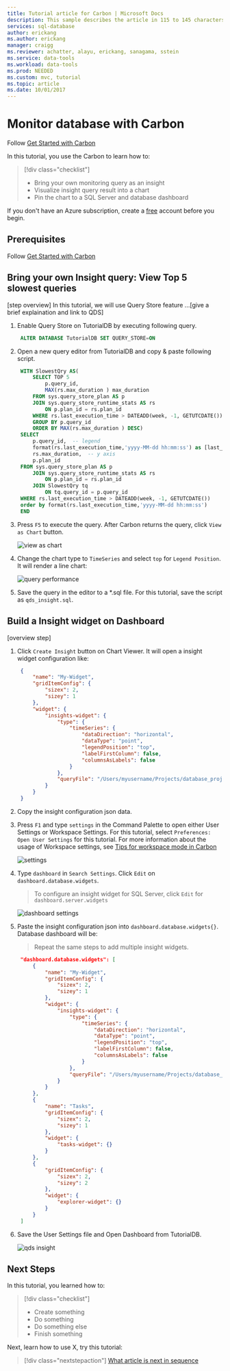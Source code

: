 ```yaml
---
title: Tutorial article for Carbon | Microsoft Docs
description: This sample describes the article in 115 to 145 characters. Validate using Gauntlet toolbar check icon. Use SEO kind of action verbs here.
services: sql-database
author: erickang
ms.author: erickang
manager: craigg
ms.reviewer: achatter, alayu, erickang, sanagama, sstein
ms.service: data-tools
ms.workload: data-tools
ms.prod: NEEDED
ms.custom: mvc, tutorial
ms.topic: article
ms.date: 10/01/2017
---
```


# Monitor database with Carbon
Follow [Get Started with Carbon](./get-started-sql-server.md)

In this tutorial, you use the Carbon to learn how to:
> [!div class="checklist"]
> * Bring your own monitoring query as an insight
> * Visualize insight query result into a chart
> * Pin the chart to a SQL Server and database dashboard

If you don't have an Azure subscription, create a [free](https://azure.microsoft.com/free/) account before you begin.

## Prerequisites
Follow [Get Started with Carbon](./get-started-sql-server.md)

## Bring your own Insight query: View Top 5 slowest queries
[step overview]
In this tutorial, we will use Query Store feature ...[give a brief explaination and link to QDS]

1. Enable Query Store on TutorialDB by executing following query.

   ```sql
    ALTER DATABASE TutorialDB SET QUERY_STORE=ON
   ```
2. Open a new query editor from TutorialDB and copy & paste following script.

   ```sql
    WITH SlowestQry AS( 
        SELECT TOP 5  
            p.query_id, 
            MAX(rs.max_duration ) max_duration 
        FROM sys.query_store_plan AS p    
        JOIN sys.query_store_runtime_stats AS rs    
            ON p.plan_id = rs.plan_id   
        WHERE rs.last_execution_time > DATEADD(week, -1, GETUTCDATE())   
        GROUP BY p.query_id 
        ORDER BY MAX(rs.max_duration ) DESC) 
    SELECT  
        p.query_id,  -- legend 
        format(rs.last_execution_time,'yyyy-MM-dd hh:mm:ss') as [last_execution_time],   -- x axis 
        rs.max_duration,  -- y axis
        p.plan_id 
    FROM sys.query_store_plan AS p    
        JOIN sys.query_store_runtime_stats AS rs    
            ON p.plan_id = rs.plan_id   
        JOIN SlowestQry tq 
            ON tq.query_id = p.query_id 
    WHERE rs.last_execution_time > DATEADD(week, -1, GETUTCDATE())   
    order by format(rs.last_execution_time,'yyyy-MM-dd hh:mm:ss')
    END
   ```
3. Press ```F5``` to execute the query. After Carbon returns the query, click ```View as Chart``` button.

   ![view as chart](./media/tutorial-sql-server/view-as-chart.png)

4. Change the chart type to ```TimeSeries``` and select ```top``` for ```Legend Position```. It will render a line chart:

   ![query performance](./media/tutorial-sql-server/query-perf.png)

5. Save the query in the editor to a *.sql file. For this tutorial, save the script as ```qds_insight.sql```.

## Build a Insight widget on Dashboard
[overview step]

1. Click ```Create Insight``` button on Chart Viewer. It will open a insight widget configuration like:

   ```json
    {
        "name": "My-Widget",
        "gridItemConfig": {
            "sizex": 2,
            "sizey": 1
        },
        "widget": {
            "insights-widget": {
                "type": {
                    "timeSeries": {
                        "dataDirection": "horizontal",
                        "dataType": "point",
                        "legendPosition": "top",
                        "labelFirstColumn": false,
                        "columnsAsLabels": false
                    }
                },
                "queryFile": "/Users/myusername/Projects/database_project/qds_insight.sql"
            }
        }
    }
   ```
2. Copy the insight configuration json data. 

3. Press ```F1``` and type ```settings``` in the Command Palette to open either User Settings or Workspace Settings. For this tutorial, select ```Preferences: Open User Settings``` for this tutorial. For more information about the usage of Workspace settings, see [Tips for workspace mode in Carbon]()

   ![settings](./media/tutorial-sql-server/settings.png)

4. Type ```dashboard``` in ```Search Settings```. Click ```Edit``` on ```dashboard.database.widgets```. 

   > To configure an insight widget for SQL Server, click ```Edit``` for ```dashboard.server.widgets```

   ![dashboard settings](./media/tutorial-sql-server/dashboard-settings.png)

5. Paste the insight configuration json into ```dashboard.database.widgets{}```. Database dashboard will be:

   > Repeat the same steps to add multiple insight widgets.

   ```json
    "dashboard.database.widgets": [
        {
            "name": "My-Widget",
            "gridItemConfig": {
                "sizex": 2,
                "sizey": 1
            },
            "widget": {
                "insights-widget": {
                    "type": {
                        "timeSeries": {
                            "dataDirection": "horizontal",
                            "dataType": "point",
                            "legendPosition": "top",
                            "labelFirstColumn": false,
                            "columnsAsLabels": false
                        }
                    },
                    "queryFile": "/Users/myusername/Projects/database_project/qds_insight.sql"
                }
            }
        },
        {
            "name": "Tasks",
            "gridItemConfig": {
                "sizex": 2,
                "sizey": 1
            },
            "widget": {
                "tasks-widget": {}
            }
        },
        {
            "gridItemConfig": {
                "sizex": 2,
                "sizey": 2
            },
            "widget": {
                "explorer-widget": {}
            }
        }
    ]
   ```
6. Save the User Settings file and Open Dashboard from TutorialDB.

   ![qds insight](./media/tutorial-sql-server/insight-widget.png) 

## Next Steps
In this tutorial, you learned how to:
> [!div class="checklist"]
> * Create something
> * Do something
> * Do something else
> * Finish something 

Next, learn how to use X, try this tutorial: 
> [!div class="nextstepaction"]
> [What article is next in sequence](template-tutorial.md)